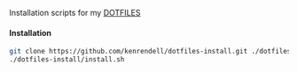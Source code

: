 Installation scripts for my [DOTFILES](https://github.com/kenrendell/dotfiles)

#### Installation
``` sh
git clone https://github.com/kenrendell/dotfiles-install.git ./dotfiles-install
./dotfiles-install/install.sh
```
